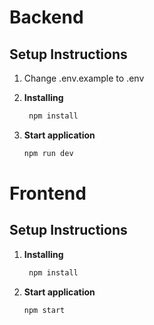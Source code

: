 # Backend

## Setup Instructions

1. Change .env.example to .env

2. **Installing**
   ```bash
    npm install

3. **Start application**
    ```bash
    npm run dev

# Frontend

## Setup Instructions

1. **Installing**
   ```bash
    npm install

3. **Start application**
    ```bash
    npm start
